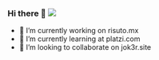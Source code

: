 ### Hi there 👋 ![](https://komarev.com/ghpvc/?username=jok3rcito0)

- 🔭 I’m currently working on risuto.mx
- 🌱 I’m currently learning at platzi.com
- 👯 I’m looking to collaborate on jok3r.site

<!--
**jok3rcito0/jok3rcito0** is a ✨ _special_ ✨ repository because its `README.md` (this file) appears on your GitHub profile.

Here are some ideas to get you started:

- 🔭 I’m currently working on ...
- 🌱 I’m currently learning ...
- 👯 I’m looking to collaborate on ...
- 🤔 I’m looking for help with ...
- 💬 Ask me about ...
- 📫 How to reach me: ...
- 😄 Pronouns: ...
- ⚡ Fun fact: ...
-->
